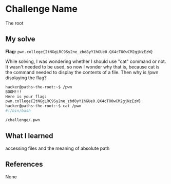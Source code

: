 # Challenge Name
The root

## My solve
**Flag:** `pwn.college{ItNGgLRC9Sy2ne_zbd8yY1hGUe0.QX4cTO0wCM2gjNzEzW}`

While solving, I was wondering whether I should use "cat" command or not.
It wasn't needed to be used, so now I wonder why that is, because cat is the command needed to display the contents of a file. Then why is /pwn displaying the flag?

```bash
hacker@paths~the-root:~$ /pwn
BOOM!!!
Here is your flag:
pwn.college{ItNGgLRC9Sy2ne_zbd8yY1hGUe0.QX4cTO0wCM2gjNzEzW}
hacker@paths~the-root:~$ cat /pwn
#!/bin/bash

/challenge/.pwn
```

## What I learned
accessing files and the meaning of absolute path

## References 
None
